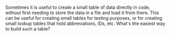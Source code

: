
Sometimes it is useful to create a small table of data directly in code,
without first needing to store the data in a file and load it from there.
This can be useful for creating small tables for testing purposes,
or for creating small lookup tables that hold abbreviations, IDs, etc.
What's the easiest way to build such a table?
